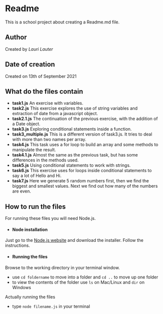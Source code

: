 
# Readme

This is a school project about creating a Readme.md file.

## Author

Created by *Lauri Lauter*

## Date of creation
Created on 13th of September 2021

## What do the files contain

- **task1.js**
An exercise with variables.
- **task2.js**
This exercise explores the use of string variables and extraction of date from a javascript object.
- **task2.1.js**
The continuation of the previous exercise, with the addition of a Date object.
- **task3.js**
Exploring conditional statements inside a function.
- **task3_multiple.js**
This is a different version of task3.js. It tries to deal with more than two names per array.
- **task4.js**
This task uses a for loop to build an array and some methods to manipulate the result.
- **task4.1.js**
Almost the same as the previous task, but has some differences in the methods used.
- **task5.js**
Using conditional statements to work with strings.
- **task6.js**
This exercise uses for loops inside conditional statements to say a lot of Hello and Hi.
- **task7.js**
Here we generate 5 random numbers first, then we find the biggest and smallest values. Next we find out how many of the numbers are even.


## How to run the files

For running these files you will need Node.js.

- #### Node installation

Just go to the  [Node.js website](https://nodejs.org/) and download the installer. Follow the instructions.

- #### Running the files

Browse to the working directory in your terminal window.
- use `cd foldername` to move into a folder and `cd ..` to move up one folder
- to view the contents of the folder use `ls` on Mac/Linux and `dir` on Windows

Actually running the files
 - type `node filename.js` in your terminal